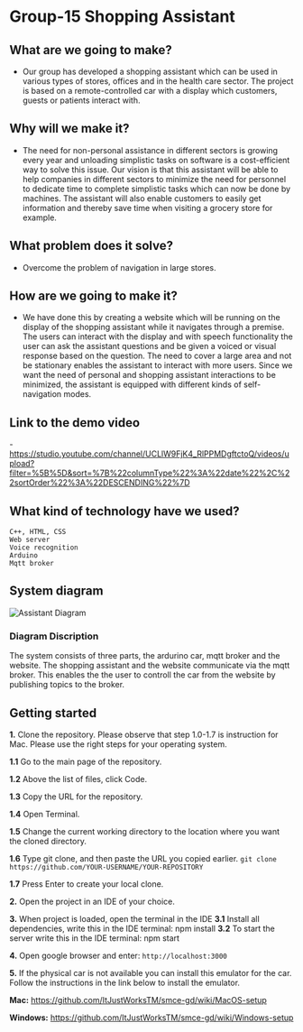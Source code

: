 # Group-15 Shopping Assistant

## **What are we going to make?**

- Our group has developed a shopping assistant which can be used in various types of stores, offices and in the health care sector. The project is based on a remote-controlled car with a display which customers, guests or patients interact with.

## **Why will we make it?**

- The need for non-personal assistance in different sectors is growing every year and unloading simplistic tasks on software is a cost-efficient way to solve this issue. Our vision is that this assistant will be able to help companies in different sectors to minimize the need for personnel to dedicate time to complete simplistic tasks which can now be done by machines. The assistant will also enable customers to easily get information and thereby save time when visiting a grocery store for example.

## **What problem does it solve?**

- Overcome the problem of navigation in large stores.

## **How are we going to make it?**

- We have done this by creating a website which will be running on the display of the shopping assistant while it navigates through a premise. The users can interact with the display and with speech functionality the user can ask the assistant questions and be given a voiced or visual response based on the question. The need to cover a large area and not be stationary enables the assistant to interact with more users. Since we want the need of personal and shopping assistant interactions to be minimized, the assistant is equipped with different kinds of self-navigation modes.

## **Link to the demo video**

-https://studio.youtube.com/channel/UCLlW9FjK4_RlPPMDgftctoQ/videos/upload?filter=%5B%5D&sort=%7B%22columnType%22%3A%22date%22%2C%22sortOrder%22%3A%22DESCENDING%22%7D

## **What kind of technology have we used?**

    C++, HTML, CSS
    Web server
    Voice recognition
    Arduino
    Mqtt broker

## **System diagram**

![Assistant Diagram](https://user-images.githubusercontent.com/90680904/170860029-c5408425-946f-41ca-8c2a-7f29d9ea52e5.png)

### **Diagram Discription**

The system consists of three parts, the ardurino car, mqtt broker and the website. The shopping assistant and the website communicate via the mqtt broker. This enables the the user to controll the car from the website by publishing topics to the broker.

## **Getting started**

**1.** Clone the repository.
Please observe that step 1.0-1.7 is instruction for Mac. Please use the right steps for your operating system.

**1.1** Go to the main page of the repository.

**1.2** Above the list of files, click Code.

**1.3** Copy the URL for the repository.

**1.4** Open Terminal.

**1.5** Change the current working directory to the location where you want the cloned directory.

**1.6** Type git clone, and then paste the URL you copied earlier.
`git clone https://github.com/YOUR-USERNAME/YOUR-REPOSITORY`

**1.7** Press Enter to create your local clone.

**2.** Open the project in an IDE of your choice.

**3.** When project is loaded, open the terminal in the IDE
**3.1** Install all dependencies, write this in the IDE terminal: npm install
**3.2** To start the server write this in the IDE terminal: npm start

**4.** Open google browser and enter: `http://localhost:3000`

**5.** If the physical car is not available you can install this emulator for the car. Follow the instructions in the link below to install the emulator.

**Mac:** <https://github.com/ItJustWorksTM/smce-gd/wiki/MacOS-setup>

**Windows:** <https://github.com/ItJustWorksTM/smce-gd/wiki/Windows-setup>
